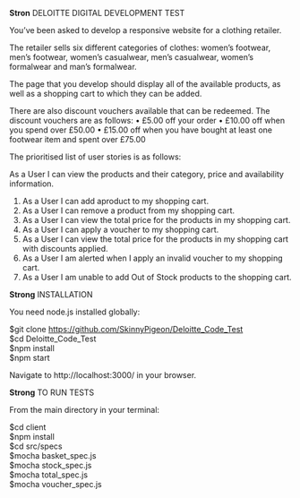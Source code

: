 **Stron** DELOITTE DIGITAL DEVELOPMENT TEST

You’ve been asked to develop a responsive website for a clothing retailer.

The retailer sells six different categories of clothes: women’s footwear, men’s footwear, women’s casualwear, men’s casualwear, women’s formalwear and man’s formalwear.

The page that you develop should display all of the available products, as well as a shopping cart to which they can be added.

There are also discount vouchers available that can be redeemed. The discount vouchers are as follows:
• £5.00 off your order
• £10.00 off when you spend over £50.00
• £15.00 off when you have bought at least one footwear item and spent over £75.00

The prioritised list of user stories is as follows:

As a User I can view the products and their category, price and availability information.

1. As a User I can add aproduct to my shopping cart.
2. As a User I can remove a product from my shopping cart.
3. As a User I can view the total price for the products in my shopping cart.
4. As a User I can apply a voucher to my shopping cart.
5. As a User I can view the total price for the products in my shopping cart with discounts applied.
6. As a User I am alerted when I apply an invalid voucher to my shopping cart.
7. As a User I am unable to add Out of Stock products to the shopping cart.


**Strong** INSTALLATION

You need node.js installed globally:

$git clone https://github.com/SkinnyPigeon/Deloitte_Code_Test  
$cd Deloitte_Code_Test  
$npm install  
$npm start

Navigate to http://localhost:3000/ in your browser.


**Strong** TO RUN TESTS

From the main directory in your terminal:

$cd client  
$npm install  
$cd src/specs  
$mocha basket_spec.js  
$mocha stock_spec.js  
$mocha total_spec.js  
$mocha voucher_spec.js





















